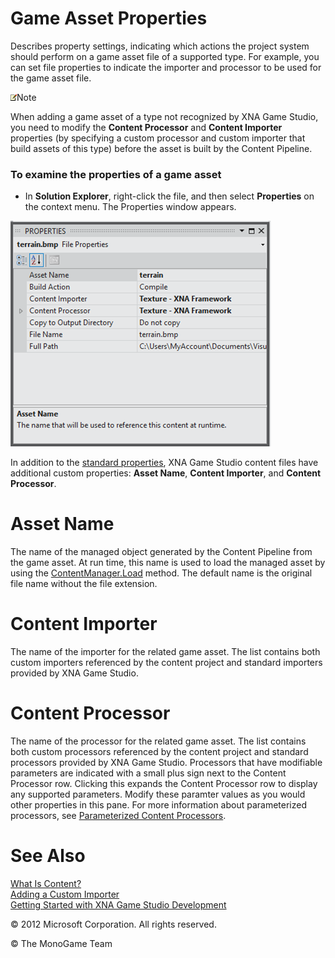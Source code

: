 

# Game Asset Properties

Describes property settings, indicating which actions the project system should perform on a game asset file of a supported type. For example, you can set file properties to indicate the importer and processor to be used for the game asset file.

![](note.gif)Note

When adding a game asset of a type not recognized by XNA Game Studio, you need to modify the **Content Processor** and **Content Importer** properties (by specifying a custom processor and custom importer that build assets of this type) before the asset is built by the Content Pipeline.

### To examine the properties of a game asset

*   In **Solution Explorer**, right-click the file, and then select **Properties** on the context menu. The Properties window appears.
    

![](VS11AssetProperties.png)

In addition to the [standard properties](http://msdn.microsoft.com/en-us/library/0c6xyb66.aspx), XNA Game Studio content files have additional custom properties: **Asset Name**, **Content Importer**, and **Content Processor**.

# Asset Name

The name of the managed object generated by the Content Pipeline from the game asset. At run time, this name is used to load the managed asset by using the [ContentManager.Load](xref:Microsoft.Xna.Framework.Content.ContentManager.Load``1) method. The default name is the original file name without the file extension.

# Content Importer

The name of the importer for the related game asset. The list contains both custom importers referenced by the content project and standard importers provided by XNA Game Studio.

# Content Processor

The name of the processor for the related game asset. The list contains both custom processors referenced by the content project and standard processors provided by XNA Game Studio. Processors that have modifiable parameters are indicated with a small plus sign next to the Content Processor row. Clicking this expands the Content Processor row to display any supported parameters. Modify these paramter values as you would other properties in this pane. For more information about parameterized processors, see [Parameterized Content Processors](CP_StdParamProcs.md).

# See Also

[What Is Content?](CP_Overview.md)  
[Adding a Custom Importer](CP_AddCustomProcImp.md)  
[Getting Started with XNA Game Studio Development](Getting_Started.md)  

© 2012 Microsoft Corporation. All rights reserved.  

© The MonoGame Team